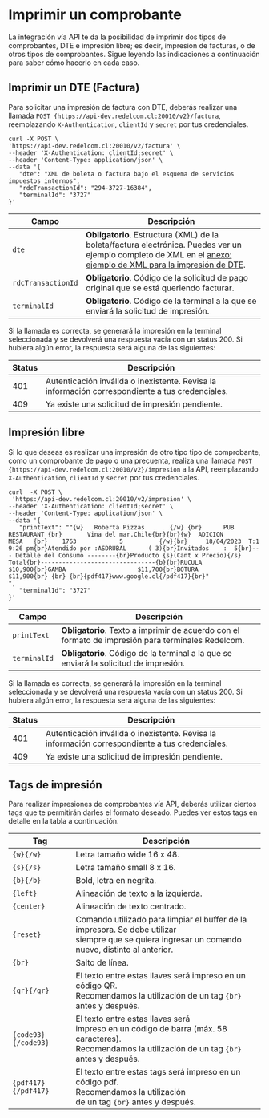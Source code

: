 # Imprimir un comprobante

La integración vía API te da la posibilidad de imprimir dos tipos de comprobantes, DTE e impresión libre; es decir, impresión de facturas, o de otros tipos de comprobantes. Sigue leyendo las indicaciones a continuación para saber cómo hacerlo en cada caso.

## Imprimir un DTE (Factura)

Para solicitar una impresión de factura con DTE, deberás realizar una llamada `POST {https://api-dev.redelcom.cl:20010/v2}/factura`, reemplazando `X-Authentication`, `clientId` y `secret` por tus credenciales.

```curl
curl -X POST \ 
'https://api-dev.redelcom.cl:20010/v2/factura' \
--header 'X-Authentication: clientId;secret' \
--header 'Content-Type: application/json' \
--data '{
   "dte": "XML de boleta o factura bajo el esquema de servicios impuestos internos",
   "rdcTransactionId": "294-3727-16384",
   "terminalId": "3727"
}'

```


| Campo | Descripción |
|---|---|
| `dte` | **Obligatorio**. Estructura (XML) de la boleta/factura electrónica. Puedes ver un ejemplo completo de XML en el [anexo: ejemplo de XML para la impresión de DTE](/developers/en/docs/redelcom/additional-content/print-example). |
| `rdcTransactionId` | **Obligatorio**. Código de la solicitud de pago original que se está queriendo facturar. |
| `terminalId` | **Obligatorio**. Código de la terminal a la que se enviará la solicitud de impresión. |


Si la llamada es correcta, se generará la impresión en la terminal seleccionada y se devolverá una respuesta vacía con un status 200. Si hubiera algún error, la respuesta será alguna de las siguientes:

| Status | Descripción |
|---|---|
| 401 | Autenticación inválida o inexistente. Revisa la información correspondiente a tus credenciales. |
| 409 | Ya existe una solicitud de impresión pendiente. |



## Impresión libre


Si lo que deseas es realizar una impresión de otro tipo tipo de comprobante, como un comprobante de pago o una precuenta, realiza una llamada `POST {https://api-dev.redelcom.cl:20010/v2}/impresion` a la API, reemplazando `X-Authentication`, `clientId` y `secret` por tus credenciales.

```curl
curl  -X POST \ 
 'https://api-dev.redelcom.cl:20010/v2/impresion' \
--header 'X-Authentication: clientId;secret' \
--header 'Content-Type: application/json' \
--data '{
   "printText": ""{w}   Roberta Pizzas       {/w} {br}      PUB RESTAURANT {br}       Vina del mar.Chile{br}{br}{w}  ADICION        MESA   {br}    1763            5          {/w}{br}     18/04/2023  T:1  9:26 pm{br}Atendido por :ASDRUBAL      ( 3){br}Invitados    :  5{br}--- Detalle del Consumo --------{br}Producto {s}(Cant x Precio){/s}        Total{br}--------------------------------{b}{br}RUCULA                   $10,900{br}GAMBA                    $11,700{br}BOTURA                   $11,900{br} {br} {br}{pdf417}www.google.cl{/pdf417}{br}"
",
   "terminalId": "3727"
}'

```


| Campo | Descripción |
|---|---|
| `printText` | **Obligatorio**. Texto a imprimir de acuerdo con el formato de impresión para terminales Redelcom. |
| `terminalId` | **Obligatorio**. Código de la terminal a la que se enviará la solicitud de impresión. |


Si la llamada es correcta, se generará la impresión en la terminal seleccionada y se devolverá una respuesta vacía con un status 200. Si hubiera algún error, la respuesta será alguna de las siguientes:

| Status | Descripción |
|---|---|
| 401 | Autenticación inválida o inexistente. Revisa la información correspondiente a tus credenciales. |
| 409 | Ya existe una solicitud de impresión pendiente. |



## Tags de impresión

Para realizar impresiones de comprobantes vía API, deberás utilizar ciertos tags que te permitirán darles el formato deseado. Puedes ver estos tags en detalle en la tabla a continuación.


| Tag | Descripción |
|---|---|
| `{w}{/w}` | Letra tamaño wide 16 x 48. |
| `{s}{/s}` | Letra tamaño small 8 x 16. |
| `{b}{/b}` | Bold, letra en negrita. |
| `{left}` | Alineación de texto a la izquierda. |
| `{center}` | Alineación de texto centrado. |
| `{reset}` | Comando utilizado para limpiar el buffer de la impresora. Se debe utilizar<br>siempre que se quiera ingresar un comando nuevo, distinto al anterior. |
| `{br}` | Salto de línea. |
| `{qr}{/qr}` | El texto entre estas llaves será impreso en un código QR.<br>Recomendamos la utilización de un tag `{br}` antes y después. |
| `{code93}{/code93}` | El texto entre estas llaves será<br>impreso en un código de barra (máx. 58 caracteres).<br>Recomendamos la utilización de un tag `{br}` antes y después. |
| `{pdf417}{/pdf417}` | El texto entre estas tags será impreso en un código pdf. <br>Recomendamos la utilización<br>de un tag `{br}` antes y después. |
